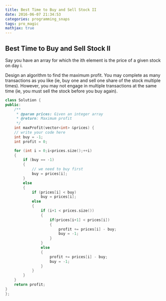 ```yaml
---
title: Best Time to Buy and Sell Stock II
date: 2016-06-07 21:34:53
categories: programming_snaps
tags: pro_magic
mathjax: true
---
```


## Best Time to Buy and Sell Stock II

Say you have an array for which the ith element is the price of a given stock on day i.

Design an algorithm to find the maximum profit. You may complete as many transactions as you like (ie, buy one and sell one share of the stock multiple times). However, you may not engage in multiple transactions at the same time (ie, you must sell the stock before you buy again).
```cpp
class Solution {
public:
    /**
     * @param prices: Given an integer array
     * @return: Maximum profit
     */
    int maxProfit(vector<int> &prices) {
    // write your code here
    int buy = -1;
    int profit = 0;

    for (int i = 0;i<prices.size();++i)
    {
        if (buy == -1)
        {
            // we need to buy first
            buy = prices[i];
        }
        else
        {
            if (prices[i] < buy)
                buy = prices[i];
            else
            {
                if (i+1 < prices.size())
                {
                    if(prices[i+1] < prices[i])
                    {
                        profit += prices[i] - buy;
                        buy = -1;
                    }
                }
                else
                {
                    profit += prices[i] - buy;
                    buy = -1;
                }
            }
        }
    }
    return profit;
}
};
```
